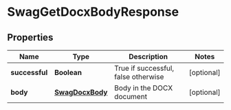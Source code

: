 
# SwagGetDocxBodyResponse

## Properties
Name | Type | Description | Notes
------------ | ------------- | ------------- | -------------
**successful** | **Boolean** | True if successful, false otherwise |  [optional]
**body** | [**SwagDocxBody**](SwagDocxBody.md) | Body in the DOCX document |  [optional]



